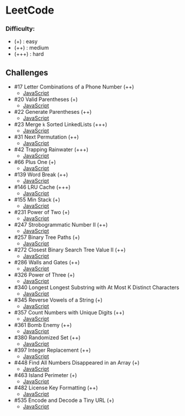 # LeetCode

### Difficulty:

- (+) : easy
- (++) : medium
- (+++) : hard

## Challenges

- #17 Letter Combinations of a Phone Number (++)
  - [JavaScript](./17-letter-combinations-of-a-phone-number.js)
- #20 Valid Parentheses (+)
  - [JavaScript](./20-valid-parentheses.js)
- #22 Generate Parentheses (++)
  - [JavaScript](./22-generate-parentheses.js)
- #23 Merge `k` Sorted LinkedLists (+++)
  - [JavaScript](./23-merge-k-sorted-linked-lists.js)
- #31 Next Permutation (++)
  - [JavaScript](./31-next-permutation.js)
- #42 Trapping Rainwater (+++)
  - [JavaScript](./42-trapping-rainwater.js)
- #66 Plus One (+)
  - [JavaScript](./66-plus-one.js)
- #139 Word Break (++)
  - [JavaScript](./139-word-break.js)
- #146 LRU Cache (+++)
  - [JavaScript](./146-lru-cache.js)
- #155 Min Stack (+)
  - [JavaScript](./155-min-stack.js)
- #231 Power of Two (+)
  - [JavaScript](./231-power-of-two.js)
- #247 Strobogrammatic Number II (++)
  - [JavaScript](./247-strobogrammatic-number-ii.js)
- #257 Binary Tree Paths (+)
  - [JavaScript](./257-binary-tree-paths.js)
- #272 Closest Binary Search Tree Value II (++)
  - [JavaScript](./272-closest-binary-search-tree-value-ii.js)
- #286 Walls and Gates (++)
  - [JavaScript](./286-walls-and-gates.js)
- #326 Power of Three (+)
  - [JavaScript](./326-power-of-three.js)
- #340 Longest Longest Substring with At Most K Distinct Characters
	- [JavaScript](./340-longest-substring-with-k-distinct-characters.js)
- #345 Reverse Vowels of a String (+)
  - [JavaScript](./345-reverse-vowels-of-a-string.js)
- #357 Count Numbers with Unique Digits (++)
  - [JavaScript](./357-count-numbers-with-unique-digits.js)
- #361 Bomb Enemy (++)
  - [JavaScript](./361-bomb-enemy.js)
- #380 Randomized Set (++)
  - [JavaScript](./380-randomized-set.js)
- #397 Integer Replacement (++)
  - [JavaScript](./397-integer-replacement.js)
- #448 Find All Numbers Disappeared in an Array (+)
  - [JavaScript](./448-find-all-numbers-disappeared-in-an-array.js)
- #463 Island Perimeter (+)
  - [JavaScript](./463-island-perimeter.js)
- #482 License Key Formatting (++)
  - [JavaScript](./482-license-key-formatting.js)
- #535 Encode and Decode a Tiny URL (+)
  - [JavaScript](./535-encode-and-decode-a-tiny-url.js)
